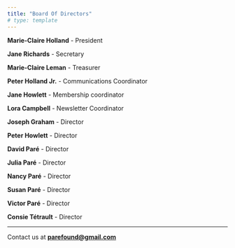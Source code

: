 ```yaml
---
title: "Board Of Directors"
# type: template
---
```

**Marie-Claire Holland** - President

**Jane Richards** - Secretary

**Marie-Claire Leman** - Treasurer

**Peter Holland Jr.** - Communications Coordinator

**Jane Howlett** - Membership coordinator

**Lora Campbell** - Newsletter Coordinator

**Joseph Graham** - Director

**Peter Howlett** - Director

**David Paré** - Director

**Julia Paré** - Director

**Nancy Paré** - Director

**Susan Paré** - Director

**Victor Paré** - Director

**Consie Tétrault** - Director

---

Contact us at **parefound@gmail.com**
